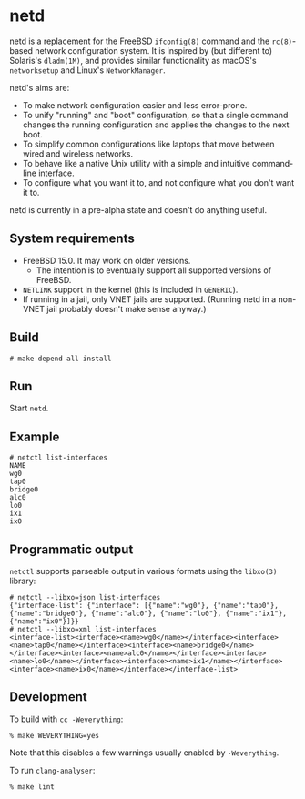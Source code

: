 # netd

netd is a replacement for the FreeBSD `ifconfig(8)` command and the
`rc(8)`-based network configuration system.  It is inspired by (but different
to) Solaris's `dladm(1M)`, and provides similar functionality as macOS's
`networksetup` and Linux's `NetworkManager`.

netd's aims are:

* To make network configuration easier and less error-prone.
* To unify "running" and "boot" configuration, so that a single command changes
  the running configuration and applies the changes to the next boot.
* To simplify common configurations like laptops that move between wired and
  wireless networks.
* To behave like a native Unix utility with a simple and intuitive command-line
  interface.
* To configure what you want it to, and not configure what you don't want it to.

netd is currently in a pre-alpha state and doesn't do anything useful.

## System requirements

* FreeBSD 15.0.  It may work on older versions.
    * The intention is to eventually support all supported versions of FreeBSD.
* `NETLINK` support in the kernel (this is included in `GENERIC`).
* If running in a jail, only VNET jails are supported.  (Running netd in a
  non-VNET jail probably doesn't make sense anyway.)

## Build

```
# make depend all install
```

## Run

Start `netd`.

## Example

```
# netctl list-interfaces
NAME
wg0
tap0
bridge0
alc0
lo0
ix1
ix0
```

## Programmatic output

`netctl` supports parseable output in various formats using the `libxo(3)`
library:

```
# netctl --libxo=json list-interfaces
{"interface-list": {"interface": [{"name":"wg0"}, {"name":"tap0"}, {"name":"bridge0"}, {"name":"alc0"}, {"name":"lo0"}, {"name":"ix1"}, {"name":"ix0"}]}}
# netctl --libxo=xml list-interfaces
<interface-list><interface><name>wg0</name></interface><interface><name>tap0</name></interface><interface><name>bridge0</name></interface><interface><name>alc0</name></interface><interface><name>lo0</name></interface><interface><name>ix1</name></interface><interface><name>ix0</name></interface></interface-list>
```

## Development

To build with `cc -Weverything`:

```
% make WEVERYTHING=yes
```

Note that this disables a few warnings usually enabled by `-Weverything`.

To run `clang-analyser`:

```
% make lint
```
